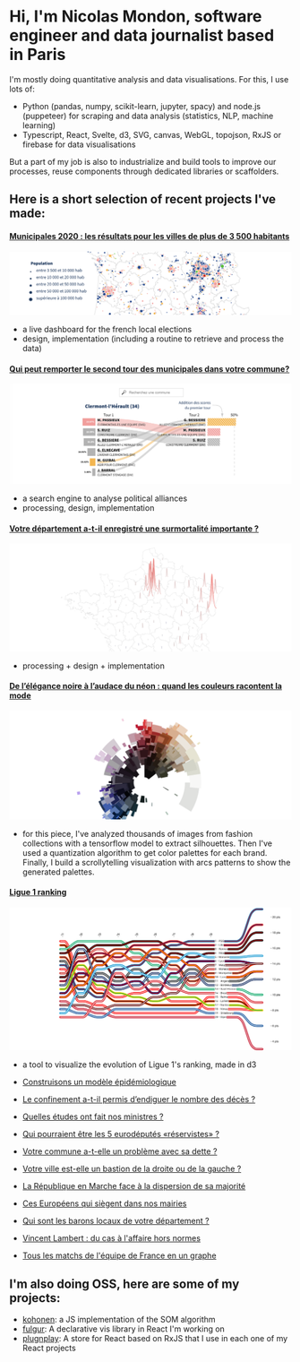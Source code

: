 # Hi, I'm Nicolas Mondon, software engineer and data journalist based in Paris

I'm mostly doing quantitative analysis and data visualisations.
For this, I use lots of:

- Python (pandas, numpy, scikit-learn, jupyter, spacy) and node.js (puppeteer) for scraping and data analysis (statistics, NLP, machine learning)
- Typescript, React, Svelte, d3, SVG, canvas, WebGL, topojson, RxJS or firebase for data visualisations

But a part of my job is also to industrialize and build tools to improve our processes, reuse components through dedicated libraries or scaffolders.

## Here is a short selection of recent projects I've made:

#### [Municipales 2020 : les résultats pour les villes de plus de 3 500 habitants](https://www.lefigaro.fr/fig-data/municipales-2020-live-t2/)

![](./images/1.png)

- a live dashboard for the french local elections
- design, implementation (including a routine to retrieve and process the data)

#### [Qui peut remporter le second tour des municipales dans votre commune?](https://www.lefigaro.fr/fig-data/municipales-2020-fusions/)

![](./images/2.png)

- a search engine to analyse political alliances
- processing, design, implementation

#### [Votre département a-t-il enregistré une surmortalité importante ?](https://www.lefigaro.fr/fig-data/coronavirus-surmortalite/)

![](./images/3.png)

- processing + design + implementation

#### [De l’élégance noire à l’audace du néon : quand les couleurs racontent la mode](https://www.lefigaro.fr/fig-data/couleur-defiles/)

![](./images/mode.png)

- for this piece, I've analyzed thousands of images from fashion collections with a tensorflow model to extract silhouettes. Then I've used a quantization algorithm to get color palettes for each brand. Finally, I build a scrollytelling visualization with arcs patterns to show the generated palettes.

#### [Ligue 1 ranking](https://serac.io/2020-evolution-ranking)

![](./images/ranking.png)

- a tool to visualize the evolution of Ligue 1's ranking, made in d3

* [Construisons un modèle épidémiologique](https://www.lefigaro.fr/fig-data/modele-compartimental/)
* [Le confinement a-t-il permis d’endiguer le nombre des décès ?](https://www.lefigaro.fr/fig-data/bilan-confinement/)
* [Quelles études ont fait nos ministres ?](https://www.lefigaro.fr/fig-data/etudes-gouvernement/)
* [Qui pourraient être les 5 eurodéputés «réservistes» ?](https://www.lefigaro.fr/fig-data/eurodeputes-reservistes/)
* [Votre commune a-t-elle un problème avec sa dette ?](https://www.lefigaro.fr/fig-data/dette-commune/)
* [Votre ville est-elle un bastion de la droite ou de la gauche ?](https://www.lefigaro.fr/fig-data/bastions/)
* [La République en Marche face à la dispersion de sa majorité](https://www.lefigaro.fr/fig-data/lrem-dispersion/)
* [Ces Européens qui siègent dans nos mairies](https://www.lefigaro.fr/fig-data/europeens-elus-en-france/)
* [Qui sont les barons locaux de votre département ?](https://www.lefigaro.fr/fig-data/longevite-maires/)

* [Vincent Lambert : du cas à l'affaire hors normes](https://www.lefigaro.fr/fig-data/vincent-lambert/)
* [Tous les matchs de l'équipe de France en un graphe](https://serac.io/matchs-edf/)

## I'm also doing OSS, here are some of my projects:

- [kohonen](https://github.com/seracio/kohonen): a JS implementation of the SOM algorithm
- [fulgur](https://github.com/seracio/fulgur): A declarative vis library in React I'm working on
- [plugnplay](https://github.com/seracio/plugnplay): A store for React based on RxJS that I use in each one of my React projects
